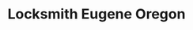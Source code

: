 ---
title: "Locksmith Eugene Oregon"
url: /eugene/locksmith-eugene-oregon/
shop: Schlüsseldienst
---